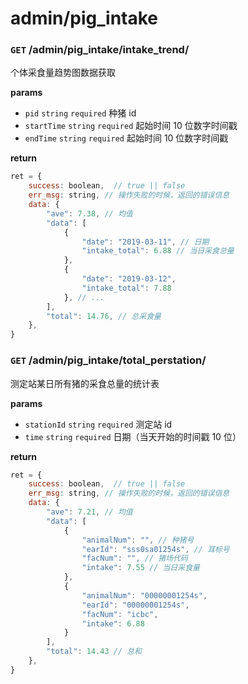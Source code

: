 # admin/pig_intake

### `GET` /admin/pig_intake/intake_trend/

个体采食量趋势图数据获取

__params__

- `pid` `string` `required` 种猪 id
- `startTime` `string` `required` 起始时间 10 位数字时间戳
- `endTime` `string` `required` 起始时间 10 位数字时间戳

__return__

```js
ret = {
    success: boolean,  // true || false
    err_msg: string, // 操作失败的时候，返回的错误信息
    data: {
        "ave": 7.38, // 均值
        "data": [
            {
                "date": "2019-03-11", // 日期
                "intake_total": 6.88 // 当日采食总量
            },
            {
                "date": "2019-03-12",
                "intake_total": 7.88
            }, // ...
        ],
        "total": 14.76, // 总采食量
    },
}
```

### `GET` /admin/pig_intake/total_perstation/

测定站某日所有猪的采食总量的统计表

__params__

- `stationId` `string` `required` 测定站 id
- `time` `string` `required` 日期（当天开始的时间戳 10 位）

__return__

```js
ret = {
    success: boolean,  // true || false
    err_msg: string, // 操作失败的时候，返回的错误信息
    data: {
        "ave": 7.21, // 均值
        "data": [
            {
                "animalNum": "", // 种猪号
                "earId": "sss0sa01254s", // 耳标号
                "facNum": "", // 猪场代码
                "intake": 7.55 // 当日采食量
            },
            {
                "animalNum": "00000001254s",
                "earId": "00000001254s",
                "facNum": "icbc",
                "intake": 6.88
            }
        ],
        "total": 14.43 // 总和
    },
}
```
